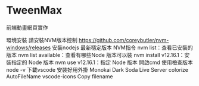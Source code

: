 # TweenMax
前端動畫網頁實作

環境安裝 請安裝NVM版本控制 https://github.com/coreybutler/nvm-windows/releases
安裝nodejs 最新穩定版本
NVM指令
nvm list：查看已安裝的版本
nvm list available：查看有哪些Node 版本可以裝
nvm install v12.16.1：安裝指定的 Node 版本
nvm use  v12.16.1：指定 Node 版本
開啟cmd 使用檢查版本 
node -v
下載vscode 
安裝好用外掛
Monokai Dark Soda
Live Server
colorize
AutoFileName
vscode-icons
Copy filename
